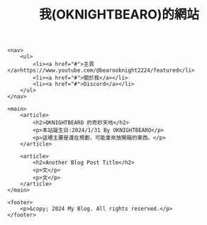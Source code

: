 <html>
<head>
    <title>My Blog</title>
    <link rel="stylesheet" type="text/css" href="style.css">
</head>
<body>
    <header>
        <h1>我(OKNIGHTBEARO)的網站</h1>
    </header>

    <nav>
        <ul>
            <li><a href="#">主頁</a>https://www.youtube.com/@bearooknight2224/featured</li>
            <li><a href="#">關於我</a></li>
            <li><a href="#">Discord</a></li>
        </ul>
    </nav>

    <main>
        <article>
            <h2>OKNIGHTBEARO 的奇妙天地</h2>
            <p>本站誕生日:2024/1/31 By OKNIGHTBEARO</p>
            <p>這裡主要是還在規劃，可能拿來放開箱的東西。</p>
        </article>

        <article>
            <h2>Another Blog Post Title</h2>
            <p>文</p>
            <p>文</p>
        </article>
    </main>

    <footer>
        <p>&copy; 2024 My Blog. All rights reserved.</p>
    </footer>
</body>
</html>
